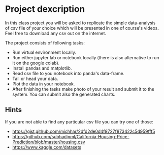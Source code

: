 # Project dexcription
In this class project you will be asked to replicate the simple data-analysis of csv file of your choice which will be presented in one of course's videos. Feel free to download any csv out on the internet. 

The project consists of following tasks:

- Run virtual environment locally.
- Run either jupyter lab or notebook locally (there is also alternative to run it on the google colab).
- Install pandas and matplotlib. 
- Read csv file to you notebook into panda's data-frame. 
- Tail or head your data. 
- Plot the data in your notebook.
- After finishing the tasks make photo of your result and submit it to the system. You can submit also the generated charts. 

## Hints

If you are not able to find any particular csv file you can try one of those: 

- https://gist.github.com/michhar/2dfd2de0d4f8727f873422c5d959fff5
- https://github.com/subhadipml/California-Housing-Price-Prediction/blob/master/housing.csv
- https://www.kaggle.com/datasets